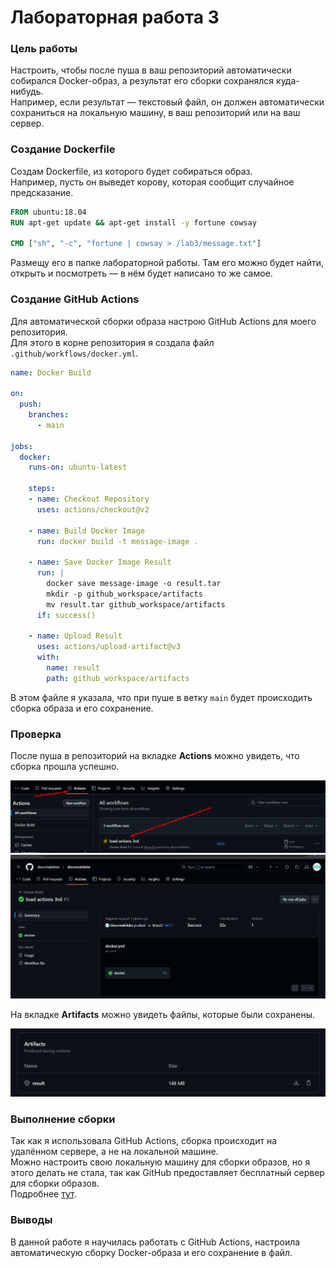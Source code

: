# Лабораторная работа 3

### Цель работы
Настроить, чтобы после пуша в ваш репозиторий автоматически собирался Docker-образ, а результат его сборки сохранялся куда-нибудь.  
Например, если результат — текстовый файл, он должен автоматически сохраниться на локальную машину, в ваш репозиторий или на ваш сервер.

### Создание Dockerfile

Создам Dockerfile, из которого будет собираться образ.  
Например, пусть он выведет корову, которая сообщит случайное предсказание.

```dockerfile
FROM ubuntu:18.04
RUN apt-get update && apt-get install -y fortune cowsay

CMD ["sh", "-c", "fortune | cowsay > /lab3/message.txt"]
```

Размещу его в папке лабораторной работы. Там его можно будет найти, открыть и посмотреть — в нём будет написано то же самое.

### Создание GitHub Actions

Для автоматической сборки образа настрою GitHub Actions для моего репозитория.  
Для этого в корне репозитория я создала файл `.github/workflows/docker.yml`.

```yml
name: Docker Build

on:
  push:
    branches:
      - main

jobs:
  docker:
    runs-on: ubuntu-latest

    steps:
    - name: Checkout Repository
      uses: actions/checkout@v2

    - name: Build Docker Image
      run: docker build -t message-image .

    - name: Save Docker Image Result
      run: |
        docker save message-image -o result.tar
        mkdir -p github_workspace/artifacts
        mv result.tar github_workspace/artifacts
      if: success()

    - name: Upload Result
      uses: actions/upload-artifact@v3
      with:
        name: result
        path: github_workspace/artifacts

```

В этом файле я указала, что при пуше в ветку `main` будет происходить сборка образа и его сохранение.

### Проверка

После пуша в репозиторий на вкладке **Actions** можно увидеть, что сборка прошла успешно.

![Сборка](/images/1_l3.png)
![Сборка](/images/2_l3.png)

На вкладке **Artifacts** можно увидеть файлы, которые были сохранены.

![Артефакты](/images/3_l3.png)

### Выполнение сборки

Так как я использовала GitHub Actions, сборка происходит на удалённом сервере, а не на локальной машине.  
Можно настроить свою локальную машину для сборки образов, но я этого делать не стала, так как GitHub предоставляет бесплатный сервер для сборки образов.  
Подробнее [тут](https://docs.github.com/ru/actions/learn-github-actions/understanding-github-actions).

### Выводы

В данной работе я научилась работать с GitHub Actions, настроила автоматическую сборку Docker-образа и его сохранение в файл.
